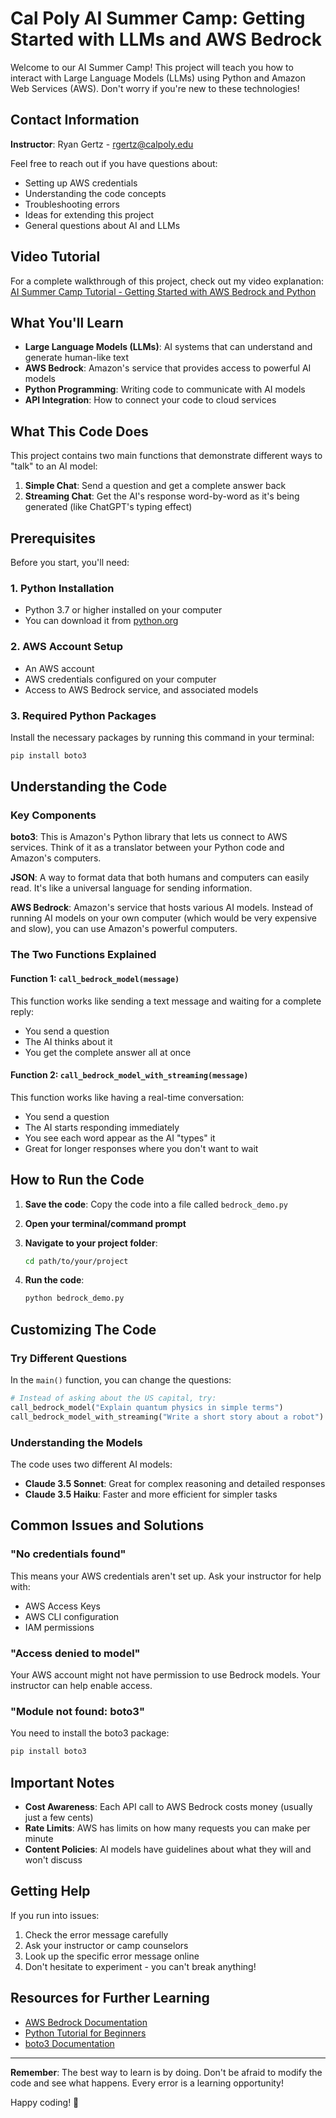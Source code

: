 # Cal Poly AI Summer Camp: Getting Started with LLMs and AWS Bedrock

Welcome to our AI Summer Camp! This project will teach you how to interact with Large Language Models (LLMs) using Python and Amazon Web Services (AWS). Don't worry if you're new to these technologies!

## Contact Information

**Instructor**: Ryan Gertz - rgertz@calpoly.edu

Feel free to reach out if you have questions about:
- Setting up AWS credentials
- Understanding the code concepts
- Troubleshooting errors
- Ideas for extending this project
- General questions about AI and LLMs

## Video Tutorial

For a complete walkthrough of this project, check out my video explanation:
[AI Summer Camp Tutorial - Getting Started with AWS Bedrock and Python](https://drive.google.com/file/d/1FwR0wyc6SaYPGWEDihB-d4RRda7D4gcF/view?usp=sharing)

## What You'll Learn

- **Large Language Models (LLMs)**: AI systems that can understand and generate human-like text
- **AWS Bedrock**: Amazon's service that provides access to powerful AI models
- **Python Programming**: Writing code to communicate with AI models
- **API Integration**: How to connect your code to cloud services

## What This Code Does

This project contains two main functions that demonstrate different ways to "talk" to an AI model:

1. **Simple Chat**: Send a question and get a complete answer back
2. **Streaming Chat**: Get the AI's response word-by-word as it's being generated (like ChatGPT's typing effect)

## Prerequisites

Before you start, you'll need:

### 1. Python Installation
- Python 3.7 or higher installed on your computer
- You can download it from [python.org](https://www.python.org/downloads/)

### 2. AWS Account Setup
- An AWS account
- AWS credentials configured on your computer
- Access to AWS Bedrock service, and associated models

### 3. Required Python Packages
Install the necessary packages by running this command in your terminal:
```bash
pip install boto3
```

## Understanding the Code

### Key Components

**boto3**: This is Amazon's Python library that lets us connect to AWS services. Think of it as a translator between your Python code and Amazon's computers.

**JSON**: A way to format data that both humans and computers can easily read. It's like a universal language for sending information.

**AWS Bedrock**: Amazon's service that hosts various AI models. Instead of running AI models on your own computer (which would be very expensive and slow), you can use Amazon's powerful computers.

### The Two Functions Explained

#### Function 1: `call_bedrock_model(message)`
This function works like sending a text message and waiting for a complete reply:
- You send a question
- The AI thinks about it
- You get the complete answer all at once

#### Function 2: `call_bedrock_model_with_streaming(message)`
This function works like having a real-time conversation:
- You send a question
- The AI starts responding immediately
- You see each word appear as the AI "types" it
- Great for longer responses where you don't want to wait

## How to Run the Code

1. **Save the code**: Copy the code into a file called `bedrock_demo.py`

2. **Open your terminal/command prompt**

3. **Navigate to your project folder**:
   ```bash
   cd path/to/your/project
   ```

4. **Run the code**:
   ```bash
   python bedrock_demo.py
   ```

## Customizing The Code

### Try Different Questions
In the `main()` function, you can change the questions:
```python
# Instead of asking about the US capital, try:
call_bedrock_model("Explain quantum physics in simple terms")
call_bedrock_model_with_streaming("Write a short story about a robot")
```

### Understanding the Models
The code uses two different AI models:
- **Claude 3.5 Sonnet**: Great for complex reasoning and detailed responses
- **Claude 3.5 Haiku**: Faster and more efficient for simpler tasks

## Common Issues and Solutions

### "No credentials found"
This means your AWS credentials aren't set up. Ask your instructor for help with:
- AWS Access Keys
- AWS CLI configuration
- IAM permissions

### "Access denied to model"
Your AWS account might not have permission to use Bedrock models. Your instructor can help enable access.

### "Module not found: boto3"
You need to install the boto3 package:
```bash
pip install boto3
```

## Important Notes

- **Cost Awareness**: Each API call to AWS Bedrock costs money (usually just a few cents)
- **Rate Limits**: AWS has limits on how many requests you can make per minute
- **Content Policies**: AI models have guidelines about what they will and won't discuss


## Getting Help

If you run into issues:
1. Check the error message carefully
2. Ask your instructor or camp counselors
3. Look up the specific error message online
4. Don't hesitate to experiment - you can't break anything!
   

## Resources for Further Learning

- [AWS Bedrock Documentation](https://docs.aws.amazon.com/bedrock/)
- [Python Tutorial for Beginners](https://www.python.org/about/gettingstarted/)
- [boto3 Documentation](https://boto3.amazonaws.com/v1/documentation/api/latest/index.html)

---

**Remember**: The best way to learn is by doing. Don't be afraid to modify the code and see what happens. Every error is a learning opportunity!

Happy coding! 🚀
